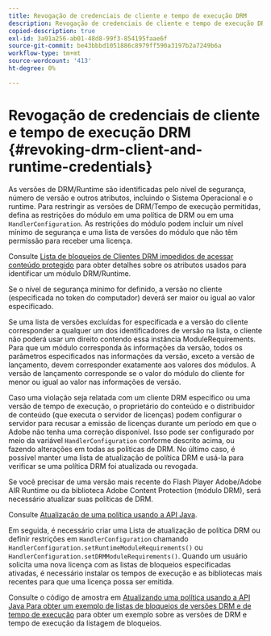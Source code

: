```yaml
---
title: Revogação de credenciais de cliente e tempo de execução DRM
description: Revogação de credenciais de cliente e tempo de execução DRM
copied-description: true
exl-id: 3a91a256-ab01-48d8-99f3-854195faae6f
source-git-commit: be43bbbd1051886c8979ff590a3197b2a7249b6a
workflow-type: tm+mt
source-wordcount: '413'
ht-degree: 0%

---
```


# Revogação de credenciais de cliente e tempo de execução DRM {#revoking-drm-client-and-runtime-credentials}

As versões de DRM/Runtime são identificadas pelo nível de segurança, número de versão e outros atributos, incluindo o Sistema Operacional e o runtime. Para restringir as versões de DRM/Tempo de execução permitidas, defina as restrições do módulo em uma política de DRM ou em uma `HandlerConfiguration`. As restrições do módulo podem incluir um nível mínimo de segurança e uma lista de versões do módulo que não têm permissão para receber uma licença.

Consulte [Lista de bloqueios de Clientes DRM impedidos de acessar conteúdo protegido](../../protecting-content/introduction/usage-rules/runtime-application-restrictions/blocklist-drm-clients.md) para obter detalhes sobre os atributos usados para identificar um módulo DRM/Runtime.

Se o nível de segurança mínimo for definido, a versão no cliente (especificada no token do computador) deverá ser maior ou igual ao valor especificado.

Se uma lista de versões excluídas for especificada e a versão do cliente corresponder a qualquer um dos identificadores de versão na lista, o cliente não poderá usar um direito contendo essa instância ModuleRequirements. Para que um módulo corresponda às informações da versão, todos os parâmetros especificados nas informações da versão, exceto a versão de lançamento, devem corresponder exatamente aos valores dos módulos. A versão de lançamento corresponde se o valor do módulo do cliente for menor ou igual ao valor nas informações de versão.

Caso uma violação seja relatada com um cliente DRM específico ou uma versão de tempo de execução, o proprietário do conteúdo e o distribuidor de conteúdo (que executa o servidor de licenças) podem configurar o servidor para recusar a emissão de licenças durante um período em que o Adobe não tenha uma correção disponível. Isso pode ser configurado por meio da variável `HandlerConfiguration` conforme descrito acima, ou fazendo alterações em todas as políticas de DRM. No último caso, é possível manter uma lista de atualização de política DRM e usá-la para verificar se uma política DRM foi atualizada ou revogada.

Se você precisar de uma versão mais recente do Flash Player Adobe/Adobe AIR Runtime ou da biblioteca Adobe Content Protection (módulo DRM), será necessário atualizar suas políticas de DRM.

Consulte [Atualização de uma política usando a API Java](../../protecting-content/working-policies-overview/updating-policy-using-java-api.md).

Em seguida, é necessário criar uma Lista de atualização de política DRM ou definir restrições em `HandlerConfiguration` chamando `HandlerConfiguration.setRuntimeModuleRequirements()` ou `HandlerConfiguration.setDRMModuleRequirements()`. Quando um usuário solicita uma nova licença com as listas de bloqueios especificadas ativadas, é necessário instalar os tempos de execução e as bibliotecas mais recentes para que uma licença possa ser emitida.

Consulte o código de amostra em [Atualizando uma política usando a API Java Para obter um exemplo de listas de bloqueios de versões DRM e de tempo de execução](../../protecting-content/working-policies-overview/updating-policy-using-java-api.md) para obter um exemplo sobre as versões de DRM e tempo de execução da listagem de bloqueios.
